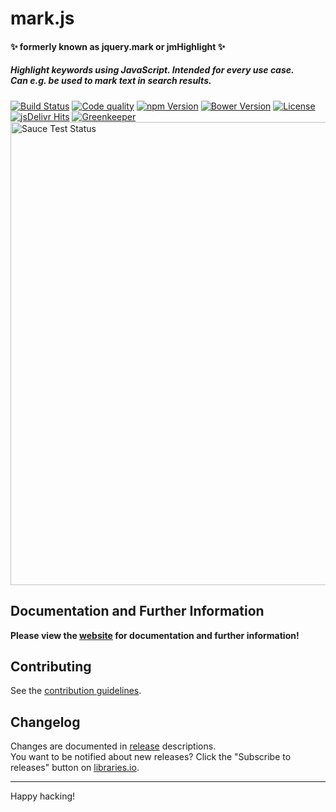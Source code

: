 ﻿# mark.js

#### :sparkles: formerly known as jquery.mark or jmHighlight :sparkles:

##### Highlight keywords using JavaScript. Intended for every use case. <br> Can e.g. be used to mark text in search results.

[![Build Status][build-status-image]][build-status]
[![Code quality][code-quality-image]][code-quality]
[![npm Version][npm-version-image]][npm-version]
[![Bower Version][bower-version-image]][bower-version]
[![License][license-image]][license]
[![jsDelivr Hits][jsdelivr-image]][jsdelivr]
[![Greenkeeper][greenkeeper-image]][greenkeeper]  
<a href="https://saucelabs.com/u/markjs">
  <img src="https://saucelabs.com/browser-matrix/markjs.svg" alt="Sauce Test Status" width="741" />
</a>

## Documentation and Further Information

**Please view the [website][website] for documentation and further information!**

## Contributing

See the [contribution guidelines][contributing].

## Changelog
Changes are documented in [release][releases] descriptions.  
You want to be notified about new releases? Click the "Subscribe to releases"
button on [libraries.io][libraries].

---

Happy hacking!

[build-status]: https://travis-ci.org/julmot/mark.js
[code-quality]: https://www.codacy.com/app/julmot/mark.js
[npm-version]: https://www.npmjs.com/package/mark.js
[bower-version]: https://github.com/julmot/mark.js
[license]: https://raw.githubusercontent.com/julmot/mark.js/master/LICENSE
[jsdelivr]: https://www.jsdelivr.com/package/npm/mark.js
[greenkeeper]: https://github.com/julmot/mark.js

[build-status-image]: https://img.shields.io/travis/julmot/mark.js/master.svg?label=test
[code-quality-image]:https://img.shields.io/codacy/27a3ed45370f41e89b02073b214c18a7.svg
[npm-version-image]: https://img.shields.io/npm/v/mark.js.svg
[bower-version-image]: https://img.shields.io/bower/v/mark.js.svg
[license-image]: https://img.shields.io/badge/license-MIT-blue.svg
[jsdelivr-image]: https://data.jsdelivr.com/v1/package/npm/mark.js/badge?style=rounded
[greenkeeper-image]: https://badges.greenkeeper.io/julmot/mark.js.svg

[website]: https://markjs.io/
[contributing]: https://github.com/julmot/mark.js/blob/master/CONTRIBUTING.md
[releases]: https://github.com/julmot/mark.js/releases
[libraries]: https://libraries.io/bower/mark.js/

